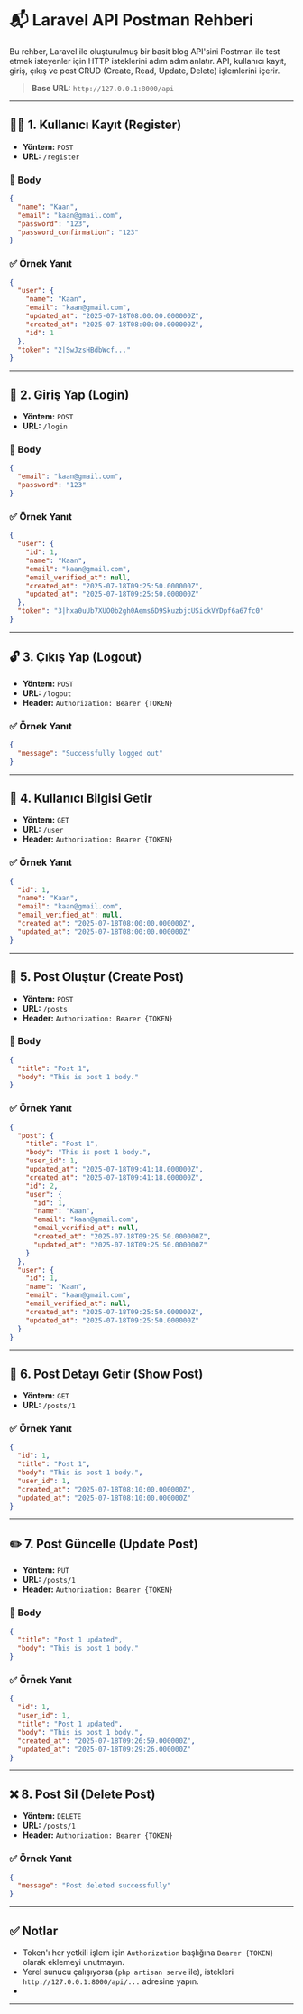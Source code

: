 # 📬 Laravel API Postman Rehberi

Bu rehber, Laravel ile oluşturulmuş bir basit blog API'sini Postman ile test etmek isteyenler için HTTP isteklerini adım adım anlatır. API, kullanıcı kayıt, giriş, çıkış ve post CRUD (Create, Read, Update, Delete) işlemlerini içerir.

> **Base URL:** `http://127.0.0.1:8000/api`

---

## 🧑‍💻 1. Kullanıcı Kayıt (Register)

- **Yöntem:** `POST`
- **URL:** `/register`

### 🧾 Body

```json
{
  "name": "Kaan",
  "email": "kaan@gmail.com",
  "password": "123",
  "password_confirmation": "123"
}
```

### ✅ Örnek Yanıt

```json
{
  "user": {
    "name": "Kaan",
    "email": "kaan@gmail.com",
    "updated_at": "2025-07-18T08:00:00.000000Z",
    "created_at": "2025-07-18T08:00:00.000000Z",
    "id": 1
  },
  "token": "2|SwJzsHBdbWcf..."
}
```

---

## 🔐 2. Giriş Yap (Login)

- **Yöntem:** `POST`
- **URL:** `/login`

### 🧾 Body

```json
{
  "email": "kaan@gmail.com",
  "password": "123"
}
```

### ✅ Örnek Yanıt

```json
{
  "user": {
    "id": 1,
    "name": "Kaan",
    "email": "kaan@gmail.com",
    "email_verified_at": null,
    "created_at": "2025-07-18T09:25:50.000000Z",
    "updated_at": "2025-07-18T09:25:50.000000Z"
  },
  "token": "3|hxa0uUb7XUO0b2gh0Aems6D9SkuzbjcUSickVYDpf6a67fc0"
}
```

---

## 🔓 3. Çıkış Yap (Logout)

- **Yöntem:** `POST`
- **URL:** `/logout`
- **Header:** `Authorization: Bearer {TOKEN}`

### ✅ Örnek Yanıt

```json
{
  "message": "Successfully logged out"
}
```

---

## 👤 4. Kullanıcı Bilgisi Getir

- **Yöntem:** `GET`
- **URL:** `/user`
- **Header:** `Authorization: Bearer {TOKEN}`

### ✅ Örnek Yanıt

```json
{
  "id": 1,
  "name": "Kaan",
  "email": "kaan@gmail.com",
  "email_verified_at": null,
  "created_at": "2025-07-18T08:00:00.000000Z",
  "updated_at": "2025-07-18T08:00:00.000000Z"
}
```

---

## 📝 5. Post Oluştur (Create Post)

- **Yöntem:** `POST`
- **URL:** `/posts`
- **Header:** `Authorization: Bearer {TOKEN}`

### 🧾 Body

```json
{
  "title": "Post 1",
  "body": "This is post 1 body."
}
```

### ✅ Örnek Yanıt

```json
{
  "post": {
    "title": "Post 1",
    "body": "This is post 1 body.",
    "user_id": 1,
    "updated_at": "2025-07-18T09:41:18.000000Z",
    "created_at": "2025-07-18T09:41:18.000000Z",
    "id": 2,
    "user": {
      "id": 1,
      "name": "Kaan",
      "email": "kaan@gmail.com",
      "email_verified_at": null,
      "created_at": "2025-07-18T09:25:50.000000Z",
      "updated_at": "2025-07-18T09:25:50.000000Z"
    }
  },
  "user": {
    "id": 1,
    "name": "Kaan",
    "email": "kaan@gmail.com",
    "email_verified_at": null,
    "created_at": "2025-07-18T09:25:50.000000Z",
    "updated_at": "2025-07-18T09:25:50.000000Z"
  }
}
```

---

## 📄 6. Post Detayı Getir (Show Post)

- **Yöntem:** `GET`
- **URL:** `/posts/1`

### ✅ Örnek Yanıt

```json
{
  "id": 1,
  "title": "Post 1",
  "body": "This is post 1 body.",
  "user_id": 1,
  "created_at": "2025-07-18T08:10:00.000000Z",
  "updated_at": "2025-07-18T08:10:00.000000Z"
}
```

---

## ✏️ 7. Post Güncelle (Update Post)

- **Yöntem:** `PUT`
- **URL:** `/posts/1`
- **Header:** `Authorization: Bearer {TOKEN}`

### 🧾 Body

```json
{
  "title": "Post 1 updated",
  "body": "This is post 1 body."
}
```

### ✅ Örnek Yanıt

```json
{
  "id": 1,
  "user_id": 1,
  "title": "Post 1 updated",
  "body": "This is post 1 body.",
  "created_at": "2025-07-18T09:26:59.000000Z",
  "updated_at": "2025-07-18T09:29:26.000000Z"
}
```

---

## ❌ 8. Post Sil (Delete Post)

- **Yöntem:** `DELETE`
- **URL:** `/posts/1`
- **Header:** `Authorization: Bearer {TOKEN}`

### ✅ Örnek Yanıt

```json
{
  "message": "Post deleted successfully"
}
```

---

## ✅ Notlar

- Token'ı her yetkili işlem için `Authorization` başlığına `Bearer {TOKEN}` olarak eklemeyi unutmayın.
- Yerel sunucu çalışıyorsa (`php artisan serve` ile), istekleri `http://127.0.0.1:8000/api/...` adresine yapın.
-

---
